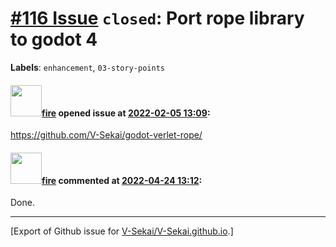 # [\#116 Issue](https://github.com/V-Sekai/V-Sekai.github.io/issues/116) `closed`: Port rope library to godot 4
**Labels**: `enhancement`, `03-story-points`


#### <img src="https://avatars.githubusercontent.com/u/32321?u=c2e06a3d2b49a467aa907e54aa259516440267cc&v=4" width="50">[fire](https://github.com/fire) opened issue at [2022-02-05 13:09](https://github.com/V-Sekai/V-Sekai.github.io/issues/116):

https://github.com/V-Sekai/godot-verlet-rope/

#### <img src="https://avatars.githubusercontent.com/u/32321?u=c2e06a3d2b49a467aa907e54aa259516440267cc&v=4" width="50">[fire](https://github.com/fire) commented at [2022-04-24 13:12](https://github.com/V-Sekai/V-Sekai.github.io/issues/116#issuecomment-1107839322):

Done.


-------------------------------------------------------------------------------



[Export of Github issue for [V-Sekai/V-Sekai.github.io](https://github.com/V-Sekai/V-Sekai.github.io).]
